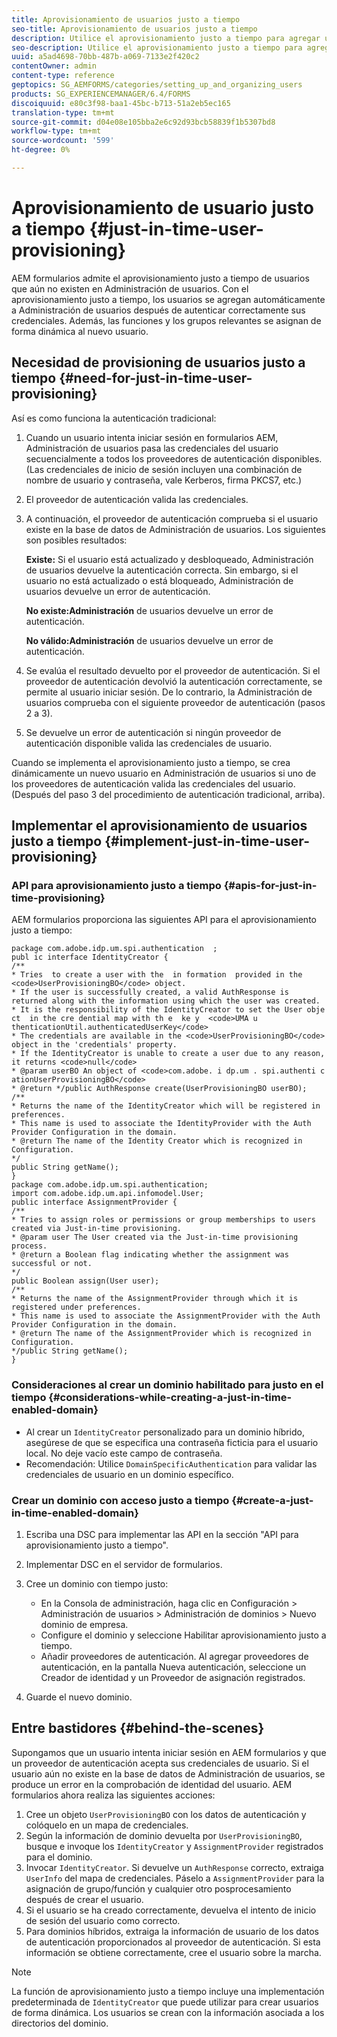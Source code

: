 ```yaml
---
title: Aprovisionamiento de usuarios justo a tiempo
seo-title: Aprovisionamiento de usuarios justo a tiempo
description: Utilice el aprovisionamiento justo a tiempo para agregar usuarios a Administración de usuarios después de autenticarse correctamente y asignar dinámicamente roles y grupos relevantes al nuevo usuario.
seo-description: Utilice el aprovisionamiento justo a tiempo para agregar usuarios a Administración de usuarios después de autenticarse correctamente y asignar dinámicamente roles y grupos relevantes al nuevo usuario.
uuid: a5ad4698-70bb-487b-a069-7133e2f420c2
contentOwner: admin
content-type: reference
geptopics: SG_AEMFORMS/categories/setting_up_and_organizing_users
products: SG_EXPERIENCEMANAGER/6.4/FORMS
discoiquuid: e80c3f98-baa1-45bc-b713-51a2eb5ec165
translation-type: tm+mt
source-git-commit: d04e08e105bba2e6c92d93bcb58839f1b5307bd8
workflow-type: tm+mt
source-wordcount: '599'
ht-degree: 0%

---
```



# Aprovisionamiento de usuario justo a tiempo {#just-in-time-user-provisioning}

AEM formularios admite el aprovisionamiento justo a tiempo de usuarios que aún no existen en Administración de usuarios. Con el aprovisionamiento justo a tiempo, los usuarios se agregan automáticamente a Administración de usuarios después de autenticar correctamente sus credenciales. Además, las funciones y los grupos relevantes se asignan de forma dinámica al nuevo usuario.

## Necesidad de provisioning de usuarios justo a tiempo {#need-for-just-in-time-user-provisioning}

Así es como funciona la autenticación tradicional:

1. Cuando un usuario intenta iniciar sesión en formularios AEM, Administración de usuarios pasa las credenciales del usuario secuencialmente a todos los proveedores de autenticación disponibles. (Las credenciales de inicio de sesión incluyen una combinación de nombre de usuario y contraseña, vale Kerberos, firma PKCS7, etc.)
1. El proveedor de autenticación valida las credenciales.
1. A continuación, el proveedor de autenticación comprueba si el usuario existe en la base de datos de Administración de usuarios. Los siguientes son posibles resultados:

   **Existe:** Si el usuario está actualizado y desbloqueado, Administración de usuarios devuelve la autenticación correcta. Sin embargo, si el usuario no está actualizado o está bloqueado, Administración de usuarios devuelve un error de autenticación.

   **No existe:Administración** de usuarios devuelve un error de autenticación.

   **No válido:Administración** de usuarios devuelve un error de autenticación.

1. Se evalúa el resultado devuelto por el proveedor de autenticación. Si el proveedor de autenticación devolvió la autenticación correctamente, se permite al usuario iniciar sesión. De lo contrario, la Administración de usuarios comprueba con el siguiente proveedor de autenticación (pasos 2 a 3).
1. Se devuelve un error de autenticación si ningún proveedor de autenticación disponible valida las credenciales de usuario.

Cuando se implementa el aprovisionamiento justo a tiempo, se crea dinámicamente un nuevo usuario en Administración de usuarios si uno de los proveedores de autenticación valida las credenciales del usuario. (Después del paso 3 del procedimiento de autenticación tradicional, arriba).

## Implementar el aprovisionamiento de usuarios justo a tiempo {#implement-just-in-time-user-provisioning}

### API para aprovisionamiento justo a tiempo {#apis-for-just-in-time-provisioning}

AEM formularios proporciona las siguientes API para el aprovisionamiento justo a tiempo:

```as3
package com.adobe.idp.um.spi.authentication  ; 
publ ic interface IdentityCreator { 
/** 
* Tries  to create a user with the  in formation  provided in the <code>UserProvisioningBO</code> object. 
* If the user is successfully created, a valid AuthResponse is returned along with the information using which the user was created. 
* It is the responsibility of the IdentityCreator to set the User obje ct  in the cre dential map with th e  ke y  <code>UMA u thenticationUtil.authenticatedUserKey</code> 
* The credentials are available in the <code>UserProvisioningBO</code> object in the 'credentials' property. 
* If the IdentityCreator is unable to create a user due to any reason, it returns <code>null</code> 
* @param userBO An object of <code>com.adobe. i dp.um . spi.authenti c ationUserProvisioningBO</code> 
* @return */public AuthResponse create(UserProvisioningBO userBO); 
/** 
* Returns the name of the IdentityCreator which will be registered in preferences. 
* This name is used to associate the IdentityProvider with the Auth Provider Configuration in the domain. 
* @return The name of the Identity Creator which is recognized in Configuration. 
*/ 
public String getName(); 
} 
package com.adobe.idp.um.spi.authentication; 
import com.adobe.idp.um.api.infomodel.User; 
public interface AssignmentProvider { 
/** 
* Tries to assign roles or permissions or group memberships to users created via Just-in-time provisioning. 
* @param user The User created via the Just-in-time provisioning process. 
* @return a Boolean flag indicating whether the assignment was successful or not. 
*/ 
public Boolean assign(User user); 
/** 
* Returns the name of the AssignmentProvider through which it is registered under preferences. 
* This name is used to associate the AssignmentProvider with the Auth Provider Configuration in the domain. 
* @return The name of the AssignmentProvider which is recognized in Configuration. 
*/public String getName(); 
}
```

### Consideraciones al crear un dominio habilitado para justo en el tiempo {#considerations-while-creating-a-just-in-time-enabled-domain}

* Al crear un `IdentityCreator` personalizado para un dominio híbrido, asegúrese de que se especifica una contraseña ficticia para el usuario local. No deje vacío este campo de contraseña.
* Recomendación: Utilice `DomainSpecificAuthentication` para validar las credenciales de usuario en un dominio específico.

### Crear un dominio con acceso justo a tiempo {#create-a-just-in-time-enabled-domain}

1. Escriba una DSC para implementar las API en la sección &quot;API para aprovisionamiento justo a tiempo&quot;.
1. Implementar DSC en el servidor de formularios.
1. Cree un dominio con tiempo justo:

   * En la Consola de administración, haga clic en Configuración > Administración de usuarios > Administración de dominios > Nuevo dominio de empresa.
   * Configure el dominio y seleccione Habilitar aprovisionamiento justo a tiempo. <!--Fix broken link (See Setting up and managing domains).-->
   * Añadir proveedores de autenticación. Al agregar proveedores de autenticación, en la pantalla Nueva autenticación, seleccione un Creador de identidad y un Proveedor de asignación registrados.

1. Guarde el nuevo dominio.

## Entre bastidores {#behind-the-scenes}

Supongamos que un usuario intenta iniciar sesión en AEM formularios y que un proveedor de autenticación acepta sus credenciales de usuario. Si el usuario aún no existe en la base de datos de Administración de usuarios, se produce un error en la comprobación de identidad del usuario. AEM formularios ahora realiza las siguientes acciones:

1. Cree un objeto `UserProvisioningBO` con los datos de autenticación y colóquelo en un mapa de credenciales.
1. Según la información de dominio devuelta por `UserProvisioningBO`, busque e invoque los `IdentityCreator` y `AssignmentProvider` registrados para el dominio.
1. Invocar `IdentityCreator`. Si devuelve un `AuthResponse` correcto, extraiga `UserInfo` del mapa de credenciales. Páselo a `AssignmentProvider` para la asignación de grupo/función y cualquier otro posprocesamiento después de crear el usuario.
1. Si el usuario se ha creado correctamente, devuelva el intento de inicio de sesión del usuario como correcto.
1. Para dominios híbridos, extraiga la información de usuario de los datos de autenticación proporcionados al proveedor de autenticación. Si esta información se obtiene correctamente, cree el usuario sobre la marcha.

>[!NOTE]
>
>La función de aprovisionamiento justo a tiempo incluye una implementación predeterminada de `IdentityCreator` que puede utilizar para crear usuarios de forma dinámica. Los usuarios se crean con la información asociada a los directorios del dominio.


